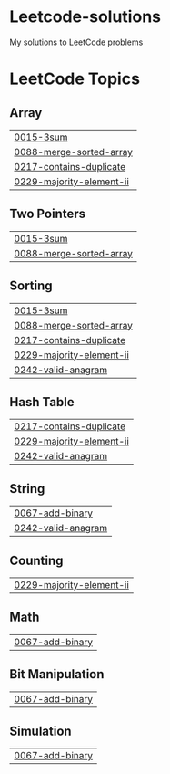# Leetcode-solutions
My solutions to LeetCode problems

<!---LeetCode Topics Start-->
# LeetCode Topics
## Array
|  |
| ------- |
| [0015-3sum](https://github.com/harxh1405/Leetcode-solutions/tree/master/0015-3sum) |
| [0088-merge-sorted-array](https://github.com/harxh1405/Leetcode-solutions/tree/master/0088-merge-sorted-array) |
| [0217-contains-duplicate](https://github.com/harxh1405/Leetcode-solutions/tree/master/0217-contains-duplicate) |
| [0229-majority-element-ii](https://github.com/harxh1405/Leetcode-solutions/tree/master/0229-majority-element-ii) |
## Two Pointers
|  |
| ------- |
| [0015-3sum](https://github.com/harxh1405/Leetcode-solutions/tree/master/0015-3sum) |
| [0088-merge-sorted-array](https://github.com/harxh1405/Leetcode-solutions/tree/master/0088-merge-sorted-array) |
## Sorting
|  |
| ------- |
| [0015-3sum](https://github.com/harxh1405/Leetcode-solutions/tree/master/0015-3sum) |
| [0088-merge-sorted-array](https://github.com/harxh1405/Leetcode-solutions/tree/master/0088-merge-sorted-array) |
| [0217-contains-duplicate](https://github.com/harxh1405/Leetcode-solutions/tree/master/0217-contains-duplicate) |
| [0229-majority-element-ii](https://github.com/harxh1405/Leetcode-solutions/tree/master/0229-majority-element-ii) |
| [0242-valid-anagram](https://github.com/harxh1405/Leetcode-solutions/tree/master/0242-valid-anagram) |
## Hash Table
|  |
| ------- |
| [0217-contains-duplicate](https://github.com/harxh1405/Leetcode-solutions/tree/master/0217-contains-duplicate) |
| [0229-majority-element-ii](https://github.com/harxh1405/Leetcode-solutions/tree/master/0229-majority-element-ii) |
| [0242-valid-anagram](https://github.com/harxh1405/Leetcode-solutions/tree/master/0242-valid-anagram) |
## String
|  |
| ------- |
| [0067-add-binary](https://github.com/harxh1405/Leetcode-solutions/tree/master/0067-add-binary) |
| [0242-valid-anagram](https://github.com/harxh1405/Leetcode-solutions/tree/master/0242-valid-anagram) |
## Counting
|  |
| ------- |
| [0229-majority-element-ii](https://github.com/harxh1405/Leetcode-solutions/tree/master/0229-majority-element-ii) |
## Math
|  |
| ------- |
| [0067-add-binary](https://github.com/harxh1405/Leetcode-solutions/tree/master/0067-add-binary) |
## Bit Manipulation
|  |
| ------- |
| [0067-add-binary](https://github.com/harxh1405/Leetcode-solutions/tree/master/0067-add-binary) |
## Simulation
|  |
| ------- |
| [0067-add-binary](https://github.com/harxh1405/Leetcode-solutions/tree/master/0067-add-binary) |
<!---LeetCode Topics End-->